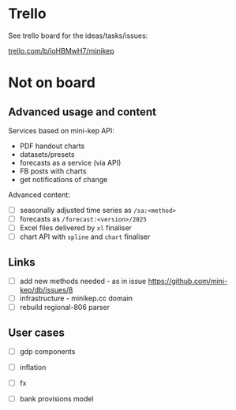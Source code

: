 Trello
======

See trello board for the ideas/tasks/issues: 

[trello.com/b/ioHBMwH7/minikep](https://trello.com/b/ioHBMwH7/minikep)

Not on board
============

Advanced usage and content 
--------------------------

Services based on mini-kep API: 

- PDF handout charts  
- datasets/presets
- forecasts as a service (via API)
- FB posts with charts
- get notifications of change 

Advanced content:
- [ ] seasonally adjusted time series as ```/sa:<method>``` 
- [ ] forecasts as ```/forecast:<version>/2025```
- [ ] Excel files delivered by ```xl``` finaliser
- [ ] chart API with ```spline``` and ```chart``` finaliser

Links 
-----
- [ ] add new methods needed - as in issue <https://github.com/mini-kep/db/issues/8>
- [ ] infrastructure - minikep.cc domain
- [ ] rebuild regional-806 parser   

User cases
----------
- [ ] gdp components
- [ ] inflation
- [ ] fx
- [ ] bank provisions model
 
